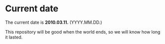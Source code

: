 # Current date

The current date is **2010.03.11.** (YYYY.MM.DD.)

This repository will be good when the world ends, so we will know how long it lasted.